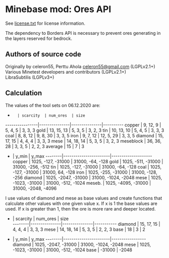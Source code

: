 Minebase mod: Ores API
======================
See [license.txt](./license.txt) for license information.

The dependency to Borders API is necessary to prevent ores generating in the 
layers reserved for bedrock.

Authors of source code
----------------------
Originally by celeron55, Perttu Ahola <celeron55@gmail.com> (LGPLv2.1+)  
Various Minetest developers and contributors (LGPLv2.1+)  
LibraSubtilis (LGPLv3+)


Calculation
-----------

The values of the tool sets on 06.12.2020 are: 


-		| scarcity	| num_ores	| size	
----------------|---------------|---------------|----------
copper		|  9, 12,  9	|  5, 4,  5	| 3, 3, 3
gold		| 13, 15, 13	|  5, 3,  5	| 3, 2, 3
tin		| 10, 13, 10	|  5, 4,  5	| 3, 3, 3
coal		|  8,  8, 12	|  9, 8, 30	| 3, 3, 5
iron		|  9,  7, 12	| 12, 5, 29	| 3, 3, 5
diamond		| 15, 17, 15	|  4, 4,  4	| 3, 3, 3
mese		| 14, 18, 14	|  5, 3,  5	| 3, 2, 3
meseblock	| 36, 36, 28	|  3, 3,  5	| 2, 2, 3
average		| 15		| 7		| 3

-	| y_min			| y_max
--------|-----------------------|--------------------
copper	| 1025,  -127, -31000	| 31000,   -64,  -128
gold	| 1025,  -511, -31000	| 31000,  -256,  -512
tin	| 1025,  -127, -31000	| 31000,   -64,  -128
coal	| 1025,  -127, -31000	| 31000,    64,  -128
iron	| 1025,  -255, -31000	| 31000,  -128,  -256
diamond	| 1025, -2047, -31000	| 31000, -1024, -2048
mese	| 1025, -1023, -31000	| 31000,  -512, -1024
meseb.	| 1025, -4095, -31000	| 31000, -2048, -4096


I use values of diamond and mese as base values and create functions that 
calculate other values with one given value x. If x is 1 the base values are 
used. If x is greater than 1, then the ore is more rare and deeper located.

-	| scarcity	| num_ores	| size	
--------|---------------|---------------|-----------
diamond	| 15, 17, 15	| 4, 4, 4	| 3, 3, 3
mese	| 14, 18, 14	| 5, 3, 5	| 2, 2, 3
base	| 18		| 3		| 2
	
-	| y_min			| y_max
--------|-----------------------|-----------------
diamond	| 1025, -2047, -31000	| 31000, -1024, -2048
mese	| 1025, -1023, -31000	| 31000,  -512, -1024
base	| -31000		| -2048
